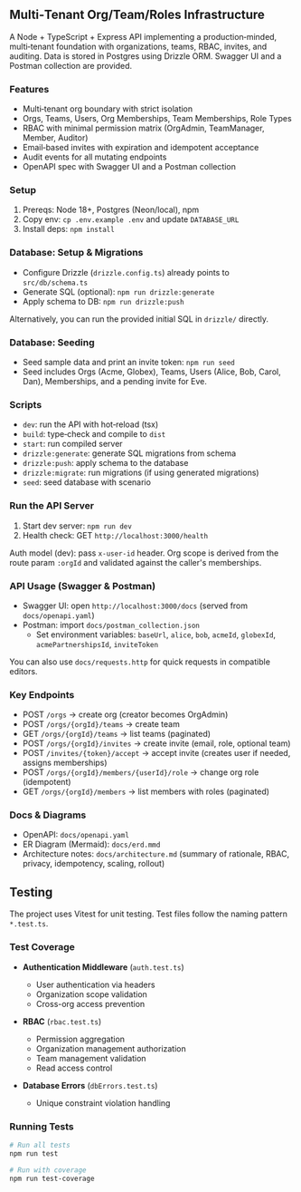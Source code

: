 ## Multi‑Tenant Org/Team/Roles Infrastructure

A Node + TypeScript + Express API implementing a production‑minded, multi‑tenant foundation with organizations, teams, RBAC, invites, and auditing. Data is stored in Postgres using Drizzle ORM. Swagger UI and a Postman collection are provided.

### Features

- Multi‑tenant org boundary with strict isolation
- Orgs, Teams, Users, Org Memberships, Team Memberships, Role Types
- RBAC with minimal permission matrix (OrgAdmin, TeamManager, Member, Auditor)
- Email‑based invites with expiration and idempotent acceptance
- Audit events for all mutating endpoints
- OpenAPI spec with Swagger UI and a Postman collection

### Setup

1. Prereqs: Node 18+, Postgres (Neon/local), npm
2. Copy env: `cp .env.example .env` and update `DATABASE_URL`
3. Install deps: `npm install`

### Database: Setup & Migrations

- Configure Drizzle (`drizzle.config.ts`) already points to `src/db/schema.ts`
- Generate SQL (optional): `npm run drizzle:generate`
- Apply schema to DB: `npm run drizzle:push`

Alternatively, you can run the provided initial SQL in `drizzle/` directly.

### Database: Seeding

- Seed sample data and print an invite token: `npm run seed`
- Seed includes Orgs (Acme, Globex), Teams, Users (Alice, Bob, Carol, Dan), Memberships, and a pending invite for Eve.

### Scripts

- `dev`: run the API with hot‑reload (tsx)
- `build`: type‑check and compile to `dist`
- `start`: run compiled server
- `drizzle:generate`: generate SQL migrations from schema
- `drizzle:push`: apply schema to the database
- `drizzle:migrate`: run migrations (if using generated migrations)
- `seed`: seed database with scenario

### Run the API Server

1. Start dev server: `npm run dev`
2. Health check: GET `http://localhost:3000/health`

Auth model (dev): pass `x-user-id` header. Org scope is derived from the route param `:orgId` and validated against the caller's memberships.

### API Usage (Swagger & Postman)

- Swagger UI: open `http://localhost:3000/docs` (served from `docs/openapi.yaml`)
- Postman: import `docs/postman_collection.json`
  - Set environment variables: `baseUrl`, `alice`, `bob`, `acmeId`, `globexId`, `acmePartnershipsId`, `inviteToken`

You can also use `docs/requests.http` for quick requests in compatible editors.

### Key Endpoints

- POST `/orgs` → create org (creator becomes OrgAdmin)
- POST `/orgs/{orgId}/teams` → create team
- GET `/orgs/{orgId}/teams` → list teams (paginated)
- POST `/orgs/{orgId}/invites` → create invite (email, role, optional team)
- POST `/invites/{token}/accept` → accept invite (creates user if needed, assigns memberships)
- POST `/orgs/{orgId}/members/{userId}/role` → change org role (idempotent)
- GET `/orgs/{orgId}/members` → list members with roles (paginated)

### Docs & Diagrams

- OpenAPI: `docs/openapi.yaml`
- ER Diagram (Mermaid): `docs/erd.mmd`
- Architecture notes: `docs/architecture.md` (summary of rationale, RBAC, privacy, idempotency, scaling, rollout)

## Testing

The project uses Vitest for unit testing. Test files follow the naming pattern `*.test.ts`.

### Test Coverage

- **Authentication Middleware** (`auth.test.ts`)
  - User authentication via headers
  - Organization scope validation
  - Cross-org access prevention

- **RBAC** (`rbac.test.ts`)
  - Permission aggregation
  - Organization management authorization
  - Team management validation
  - Read access control

- **Database Errors** (`dbErrors.test.ts`)
  - Unique constraint violation handling

### Running Tests

```bash
# Run all tests
npm run test

# Run with coverage
npm run test-coverage
```
